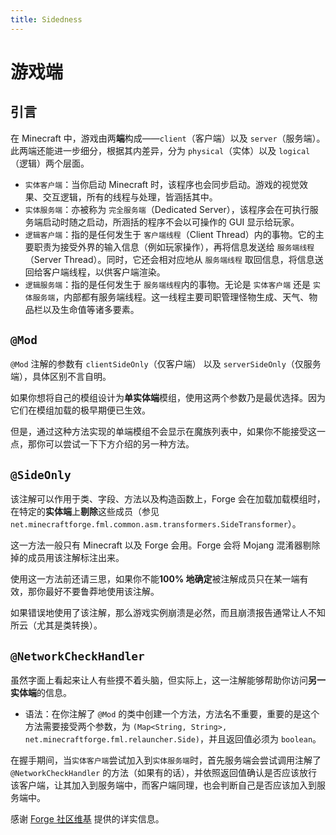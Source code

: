 ```yaml
---
title: Sidedness
---
```


# 游戏端

## 引言

在 Minecraft 中，游戏由两**端**构成——`client`（客户端）以及 `server`（服务端）。此两端还能进一步细分，根据其内差异，分为 `physical`（实体）以及 `logical`（逻辑）两个层面。

- `实体客户端`：当你启动 Minecraft 时，该程序也会同步启动。游戏的视觉效果、交互逻辑，所有的线程与处理，皆涵括其中。
- `实体服务端`：亦被称为 `完全服务端`（Dedicated Server），该程序会在可执行服务端启动时随之启动，所涵括的程序不会以可操作的 GUI 显示给玩家。
- `逻辑客户端`：指的是任何发生于 `客户端线程`（Client Thread）内的事物。它的主要职责为接受外界的输入信息（例如玩家操作），再将信息发送给 `服务端线程`（Server Thread）。同时，它还会相对应地从 `服务端线程` 取回信息，将信息送回给客户端线程，以供客户端渲染。
- `逻辑服务端`：指的是任何发生于 `服务端线程`内的事物。无论是 `实体客户端` 还是 `实体服务端`，内部都有服务端线程。这一线程主要司职管理怪物生成、天气、物品栏以及生命值等诸多要素。

## `@Mod`

`@Mod` 注解的参数有 `clientSideOnly`（仅客户端） 以及 `serverSideOnly`（仅服务端），具体区别不言自明。

如果你想将自己的模组设计为**单实体端**模组，使用这两个参数乃是最优选择。因为它们在模组加载的极早期便已生效。

但是，通过这种方法实现的单端模组不会显示在魔族列表中，如果你不能接受这一点，那你可以尝试一下下方介绍的另一种方法。

## `@SideOnly`

该注解可以作用于类、字段、方法以及构造函数上，Forge 会在加载加载模组时，在特定的**实体端**上**剔除**这些成员（参见 `net.minecraftforge.fml.common.asm.transformers.SideTransformer`）。

这一方法一般只有 Minecraft 以及 Forge 会用。Forge 会将 Mojang 混淆器剔除掉的成员用该注解标注出来。

使用这一方法前还请三思，如果你不能**100% 地确定**被注解成员只在某一端有效，那你最好不要鲁莽地使用该注解。

如果错误地使用了该注解，那么游戏实例崩溃是必然，而且崩溃报告通常让人不知所云（尤其是类转换）。

## `@NetworkCheckHandler`

虽然字面上看起来让人有些摸不着头脑，但实际上，这一注解能够帮助你访问**另一实体端**的信息。

- 语法：在你注解了 `@Mod` 的类中创建一个方法，方法名不重要，重要的是这个方法需要接受两个参数，为 `(Map<String, String>, net.minecraftforge.fml.relauncher.Side)`，并且返回值必须为 `boolean`。

在握手期间，当`实体客户端`尝试加入到`实体服务端`时，首先服务端会尝试调用注解了 `@NetworkCheckHandler` 的方法（如果有的话），并依照返回值确认是否应该放行该客户端，让其加入到服务端中，而客户端同理，也会判断自己是否应该加入到服务端中。

感谢 [Forge 社区维基](https://forge.gemwire.uk/wiki/Sides) 提供的详实信息。
